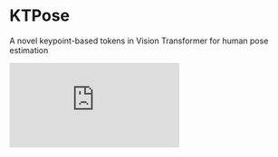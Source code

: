 # KTPose
A novel keypoint-based tokens in Vision Transformer for human pose estimation




![Figure 2.pdf](https://github.com/WINGS-999/KTPose/files/11944044/Figure.2.pdf)
